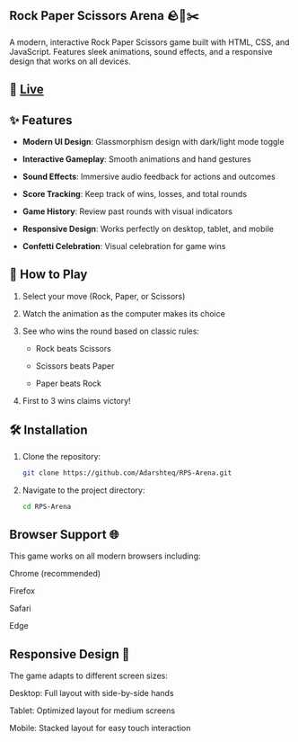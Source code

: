 ## Rock Paper Scissors Arena 🪨📃✂️

A modern, interactive Rock Paper Scissors game built with HTML, CSS, and JavaScript. Features sleek animations, sound effects, and a responsive design that works on all devices.

##  🚀 [Live](https://adarshteq.github.io/RPS-Arena/)

## ✨ Features

- **Modern UI Design**: Glassmorphism design with dark/light mode toggle

- **Interactive Gameplay**: Smooth animations and hand gestures

- **Sound Effects**: Immersive audio feedback for actions and outcomes

- **Score Tracking**: Keep track of wins, losses, and total rounds

- **Game History**: Review past rounds with visual indicators

- **Responsive Design**: Works perfectly on desktop, tablet, and mobile

- **Confetti Celebration**: Visual celebration for game wins

## 🚀 How to Play

1. Select your move (Rock, Paper, or Scissors)

2. Watch the animation as the computer makes its choice

3. See who wins the round based on classic rules:

   - Rock beats Scissors

   - Scissors beats Paper

   - Paper beats Rock

4. First to 3 wins claims victory!

## 🛠️ Installation

1. Clone the repository:
   ```bash
   git clone https://github.com/Adarshteq/RPS-Arena.git
   ```

2. Navigate to the project directory:
   ```bash
   cd RPS-Arena
   ```

## Browser Support 🌐

This game works on all modern browsers including:

Chrome (recommended)

Firefox

Safari

Edge

## Responsive Design 📱

The game adapts to different screen sizes:

Desktop: Full layout with side-by-side hands

Tablet: Optimized layout for medium screens

Mobile: Stacked layout for easy touch interaction
